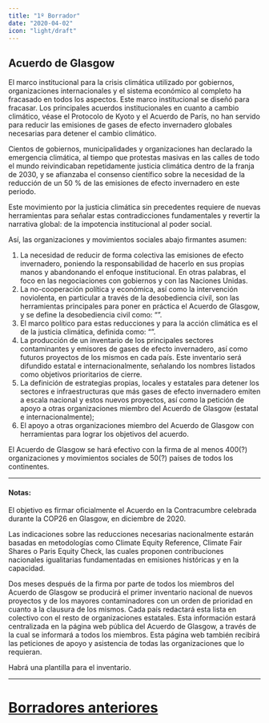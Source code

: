 ```yaml
---
title: "1º Borrador"
date: "2020-04-02"
icon: "light/draft"
---
```


## Acuerdo de Glasgow

El marco institucional para la crisis climática utilizado por gobiernos, organizaciones internacionales y el sistema económico al completo ha fracasado en todos los aspectos. Este marco institucional se diseñó para fracasar. Los principales acuerdos institucionales en cuanto a cambio climático, véase el Protocolo de Kyoto y el Acuerdo de París, no han servido para reducir las emisiones de gases de efecto invernadero globales necesarias para detener el cambio climático.  

Cientos de gobiernos, municipalidades y organizaciones han declarado la emergencia climática, al tiempo que protestas masivas en las calles de todo el mundo reivindicaban repetidamente justicia climática dentro de la franja de 2030, y se afianzaba el consenso científico sobre la necesidad de la reducción de un 50 % de las emisiones de efecto invernadero en este periodo.  

Este movimiento por la justicia climática sin precedentes requiere de nuevas herramientas para señalar estas contradicciones fundamentales y revertir la narrativa global: de la impotencia institucional al poder social.  

Así, las organizaciones y movimientos sociales abajo firmantes asumen:  
1. La necesidad de reducir de forma colectiva las emisiones de efecto invernadero, poniendo la responsabilidad de hacerlo en sus propias manos y abandonando el enfoque institucional. En otras palabras, el foco en las negociaciones con gobiernos y con las Naciones Unidas.  
2. La no-cooperación política y económica, así como la intervención noviolenta, en particular a través de la desobediencia civil, son las herramientas principales para poner en práctica el Acuerdo de Glasgow, y se define la desobediencia civil como: “”.  
3. El marco político para estas reducciones y para la acción climática es el de la justicia climática, definida como: “”.  
4. La producción de un inventario de los principales sectores contaminantes y emisores de gases de efecto invernadero, así como futuros proyectos de los mismos en cada país. Este inventario será difundido estatal e internacionalmente, señalando los nombres listados como objetivos prioritarios de cierre.  
5. La definición de estrategias propias, locales y estatales para detener los sectores e infraestructuras que más gases de efecto invernadero emiten a escala nacional y estos nuevos proyectos, así como la petición de apoyo a otras organizaciones miembro del Acuerdo de Glasgow (estatal e internacionalmente);  
6. El apoyo a otras organizaciones miembro del Acuerdo de Glasgow con herramientas para lograr los objetivos del acuerdo.

El Acuerdo de Glasgow se hará efectivo con la firma de al menos 400(?) organizaciones y movimientos sociales de 50(?) países de todos los continentes.  

---

#### Notas:  

El objetivo es firmar oficialmente el Acuerdo en la Contracumbre celebrada durante la COP26 en Glasgow, en diciembre de 2020.  

Las indicaciones sobre las reducciones necesarias nacionalmente estarán basadas en metodologías como Climate Equity Reference, Climate Fair Shares o Paris Equity Check, las cuales proponen contribuciones nacionales igualitarias fundamentadas en emisiones históricas y en la capacidad.  

Dos meses después de la firma por parte de todos los miembros del Acuerdo de Glasgow se producirá el primer inventario nacional de nuevos proyectos y de los mayores contaminadores con un orden de prioridad en cuanto a la clausura de los mismos. Cada país redactará esta lista en colectivo con el resto de organizaciones estatales. Esta información estará centralizada en la página web pública del Acuerdo de Glasgow, a través de la cual se informará a todos los miembros. Esta página web también recibirá las peticiones de apoyo y asistencia de todas las organizaciones que lo requieran.  

Habrá una plantilla para el inventario.  

---

# [Borradores anteriores](/es/drafts)